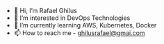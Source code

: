 - 👋 Hi, I’m Rafael Ghilus
- 👀 I’m interested in DevOps Technologies
- 🌱 I’m currently learning AWS, Kubernetes, Docker
- 📫 How to reach me - ghilusrafael@gmai.com

<!---
element-ctrl/element-ctrl is a ✨ special ✨ repository because its `README.md` (this file) appears on your GitHub profile.
You can click the Preview link to take a look at your changes.
--->

